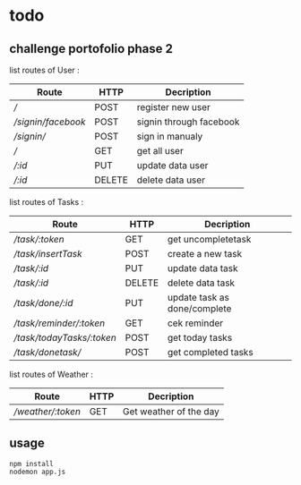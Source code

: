 # todo
## challenge portofolio phase 2

list routes of User : 

Route | HTTP | Decription
------|------|-----------
_/_ | POST | register new user
_/signin/facebook_ | POST | signin through facebook
_/signin/_ | POST | sign in manualy
_/_ | GET | get all user
_/:id_ | PUT | update data user 
_/:id_ | DELETE | delete data user

list routes of Tasks : 

Route | HTTP | Decription
------|------|-----------
_/task/:token_ | GET | get uncompletetask
_/task/insertTask_ | POST | create a new task 
_/task/:id_ | PUT | update data task
_/task/:id_ | DELETE | delete data task 
_/task/done/:id_ | PUT | update task as done/complete
_/task/reminder/:token_ | GET | cek reminder
_/task/todayTasks/:token_ | POST | get today tasks
_/task/donetask/_ | POST | get completed tasks 

list routes of Weather : 

Route | HTTP | Decription
------|------|-----------
_/weather/:token_ | GET | Get weather of the day

## usage
``` 
npm install
nodemon app.js

